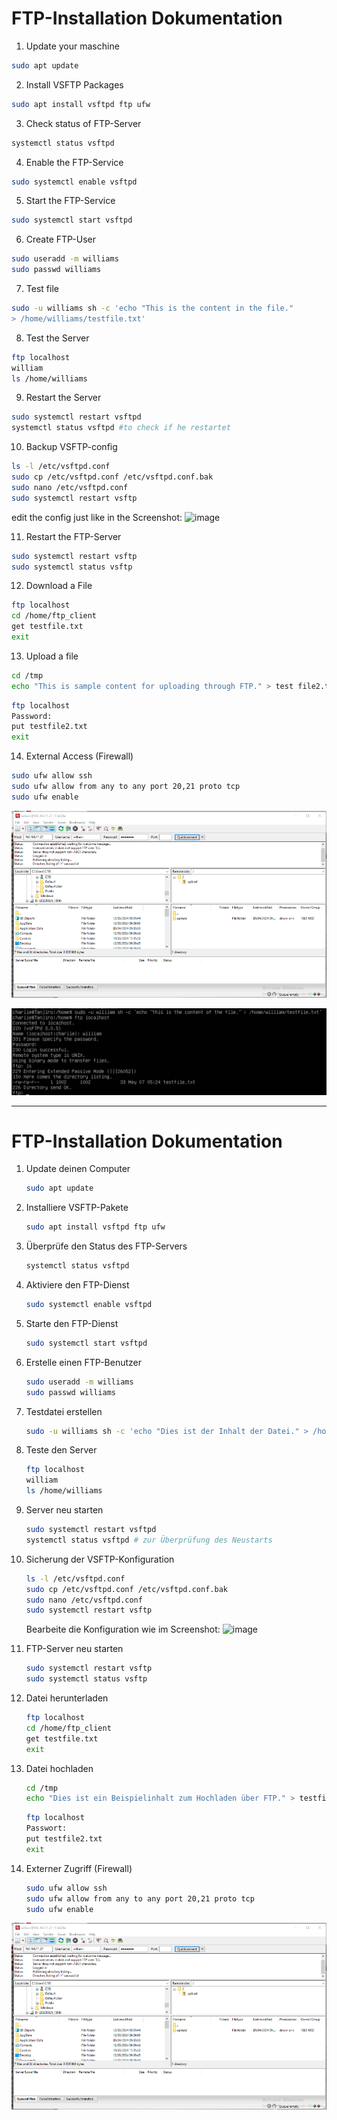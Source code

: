 # FTP-Installation Dokumentation

1. Update your maschine
```bash
sudo apt update
```
2. Install VSFTP Packages
```bash
sudo apt install vsftpd ftp ufw
```
3. Check status of FTP-Server
```bash
systemctl status vsftpd
```
4. Enable the FTP-Service
```bash
sudo systemctl enable vsftpd
```
5. Start the FTP-Service
```bash
sudo systemctl start vsftpd
```
6. Create FTP-User
```bash
sudo useradd -m williams
sudo passwd williams
```
7. Test file
```bash
sudo -u williams sh -c 'echo "This is the content in the file."
> /home/williams/testfile.txt'
```
8. Test the Server
```bash
ftp localhost
william
ls /home/williams
```
9. Restart the Server
```bash
sudo systemctl restart vsftpd
systemctl status vsftpd #to check if he restartet
```
10. Backup VSFTP-config 
```bash
ls -l /etc/vsftpd.conf
sudo cp /etc/vsftpd.conf /etc/vsftpd.conf.bak
sudo nano /etc/vsftpd.conf
sudo systemctl restart vsftp
```
edit the config just like in the Screenshot: 
![image](https://github.com/Dante1197/m158/assets/111874433/c121d9ff-62d9-40b0-96cd-21f35cd40bb6)

11. Restart the FTP-Server
```bash
sudo systemctl restart vsftp
sudo systemctl status vsftp
```

12. Download a File
```bash
ftp localhost
cd /home/ftp_client
get testfile.txt
exit
```

13. Upload a file
```bash
cd /tmp
echo "This is sample content for uploading through FTP." > test file2.txt
```
```bash
ftp localhost 
Password:
put testfile2.txt
exit
```

14. External Access (Firewall)
```bash
sudo ufw allow ssh
sudo ufw allow from any to any port 20,21 proto tcp
sudo ufw enable
```
![](Images/image-1.png)

![](Images/Ftp.png)

---


# FTP-Installation Dokumentation

1. Update deinen Computer
   ```bash
   sudo apt update
   ```

2. Installiere VSFTP-Pakete
   ```bash
   sudo apt install vsftpd ftp ufw
   ```

3. Überprüfe den Status des FTP-Servers
   ```bash
   systemctl status vsftpd
   ```

4. Aktiviere den FTP-Dienst
   ```bash
   sudo systemctl enable vsftpd
   ```

5. Starte den FTP-Dienst
   ```bash
   sudo systemctl start vsftpd
   ```

6. Erstelle einen FTP-Benutzer
   ```bash
   sudo useradd -m williams
   sudo passwd williams
   ```

7. Testdatei erstellen
   ```bash
   sudo -u williams sh -c 'echo "Dies ist der Inhalt der Datei." > /home/williams/testfile.txt'
   ```

8. Teste den Server
   ```bash
   ftp localhost
   william
   ls /home/williams
   ```

9. Server neu starten
   ```bash
   sudo systemctl restart vsftpd
   systemctl status vsftpd # zur Überprüfung des Neustarts
   ```

10. Sicherung der VSFTP-Konfiguration
    ```bash
    ls -l /etc/vsftpd.conf
    sudo cp /etc/vsftpd.conf /etc/vsftpd.conf.bak
    sudo nano /etc/vsftpd.conf
    sudo systemctl restart vsftp
    ```
    Bearbeite die Konfiguration wie im Screenshot:
    ![image](https://github.com/Dante1197/m158/assets/111874433/c121d9ff-62d9-40b0-96cd-21f35cd40bb6)

11. FTP-Server neu starten
    ```bash
    sudo systemctl restart vsftp
    sudo systemctl status vsftp
    ```

12. Datei herunterladen
    ```bash
    ftp localhost
    cd /home/ftp_client
    get testfile.txt
    exit
    ```

13. Datei hochladen
    ```bash
    cd /tmp
    echo "Dies ist ein Beispielinhalt zum Hochladen über FTP." > testfile2.txt
    ```
    ```bash
    ftp localhost 
    Passwort:
    put testfile2.txt
    exit
    ```

14. Externer Zugriff (Firewall)
    ```bash
    sudo ufw allow ssh
    sudo ufw allow from any to any port 20,21 proto tcp
    sudo ufw enable
    ```

![](Images/image-1.png)